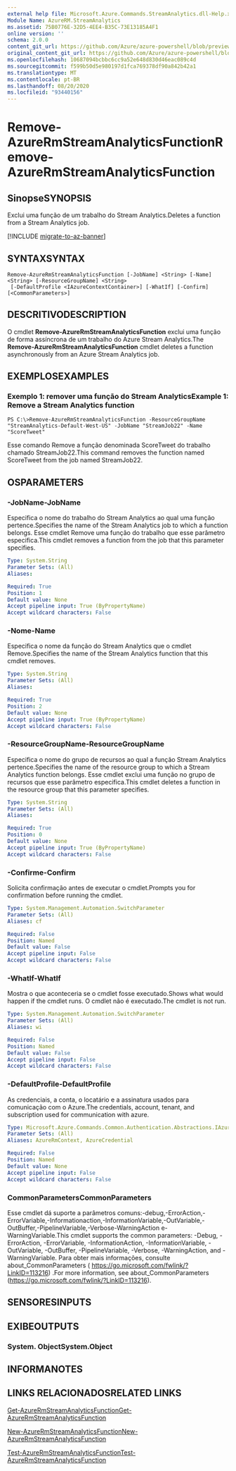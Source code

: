 ```yaml
---
external help file: Microsoft.Azure.Commands.StreamAnalytics.dll-Help.xml
Module Name: AzureRM.StreamAnalytics
ms.assetid: 75B0776E-32D5-4EE4-B35C-73E13185A4F1
online version: ''
schema: 2.0.0
content_git_url: https://github.com/Azure/azure-powershell/blob/preview/src/ResourceManager/StreamAnalytics/Commands.StreamAnalytics/help/Remove-AzureRmStreamAnalyticsFunction.md
original_content_git_url: https://github.com/Azure/azure-powershell/blob/preview/src/ResourceManager/StreamAnalytics/Commands.StreamAnalytics/help/Remove-AzureRmStreamAnalyticsFunction.md
ms.openlocfilehash: 10687094bcbbc6cc9a52e648d830d46eac089c4d
ms.sourcegitcommit: f599b50d5e980197d1fca769378df90a842b42a1
ms.translationtype: MT
ms.contentlocale: pt-BR
ms.lasthandoff: 08/20/2020
ms.locfileid: "93440156"
---
```

# <span data-ttu-id="2c9f9-101">Remove-AzureRmStreamAnalyticsFunction</span><span class="sxs-lookup"><span data-stu-id="2c9f9-101">Remove-AzureRmStreamAnalyticsFunction</span></span>

## <span data-ttu-id="2c9f9-102">Sinopse</span><span class="sxs-lookup"><span data-stu-id="2c9f9-102">SYNOPSIS</span></span>
<span data-ttu-id="2c9f9-103">Exclui uma função de um trabalho do Stream Analytics.</span><span class="sxs-lookup"><span data-stu-id="2c9f9-103">Deletes a function from a Stream Analytics job.</span></span>

[!INCLUDE [migrate-to-az-banner](../../includes/migrate-to-az-banner.md)]

## <span data-ttu-id="2c9f9-104">SYNTAX</span><span class="sxs-lookup"><span data-stu-id="2c9f9-104">SYNTAX</span></span>

```
Remove-AzureRmStreamAnalyticsFunction [-JobName] <String> [-Name] <String> [-ResourceGroupName] <String>
 [-DefaultProfile <IAzureContextContainer>] [-WhatIf] [-Confirm] [<CommonParameters>]
```

## <span data-ttu-id="2c9f9-105">DESCRITIVO</span><span class="sxs-lookup"><span data-stu-id="2c9f9-105">DESCRIPTION</span></span>
<span data-ttu-id="2c9f9-106">O cmdlet **Remove-AzureRmStreamAnalyticsFunction** exclui uma função de forma assíncrona de um trabalho do Azure Stream Analytics.</span><span class="sxs-lookup"><span data-stu-id="2c9f9-106">The **Remove-AzureRmStreamAnalyticsFunction** cmdlet deletes a function asynchronously from an Azure Stream Analytics job.</span></span>

## <span data-ttu-id="2c9f9-107">EXEMPLOS</span><span class="sxs-lookup"><span data-stu-id="2c9f9-107">EXAMPLES</span></span>

### <span data-ttu-id="2c9f9-108">Exemplo 1: remover uma função do Stream Analytics</span><span class="sxs-lookup"><span data-stu-id="2c9f9-108">Example 1: Remove a Stream Analytics function</span></span>
```
PS C:\>Remove-AzureRmStreamAnalyticsFunction -ResourceGroupName "StreamAnalytics-Default-West-US" -JobName "StreamJob22" -Name "ScoreTweet"
```

<span data-ttu-id="2c9f9-109">Esse comando Remove a função denominada ScoreTweet do trabalho chamado StreamJob22.</span><span class="sxs-lookup"><span data-stu-id="2c9f9-109">This command removes the function named ScoreTweet from the job named StreamJob22.</span></span>

## <span data-ttu-id="2c9f9-110">OS</span><span class="sxs-lookup"><span data-stu-id="2c9f9-110">PARAMETERS</span></span>

### <span data-ttu-id="2c9f9-111">-JobName</span><span class="sxs-lookup"><span data-stu-id="2c9f9-111">-JobName</span></span>
<span data-ttu-id="2c9f9-112">Especifica o nome do trabalho do Stream Analytics ao qual uma função pertence.</span><span class="sxs-lookup"><span data-stu-id="2c9f9-112">Specifies the name of the Stream Analytics job to which a function belongs.</span></span>
<span data-ttu-id="2c9f9-113">Esse cmdlet Remove uma função do trabalho que esse parâmetro especifica.</span><span class="sxs-lookup"><span data-stu-id="2c9f9-113">This cmdlet removes a function from the job that this parameter specifies.</span></span>

```yaml
Type: System.String
Parameter Sets: (All)
Aliases: 

Required: True
Position: 1
Default value: None
Accept pipeline input: True (ByPropertyName)
Accept wildcard characters: False
```

### <span data-ttu-id="2c9f9-114">-Nome</span><span class="sxs-lookup"><span data-stu-id="2c9f9-114">-Name</span></span>
<span data-ttu-id="2c9f9-115">Especifica o nome da função do Stream Analytics que o cmdlet Remove.</span><span class="sxs-lookup"><span data-stu-id="2c9f9-115">Specifies the name of the Stream Analytics function that this cmdlet removes.</span></span>

```yaml
Type: System.String
Parameter Sets: (All)
Aliases: 

Required: True
Position: 2
Default value: None
Accept pipeline input: True (ByPropertyName)
Accept wildcard characters: False
```

### <span data-ttu-id="2c9f9-116">-ResourceGroupName</span><span class="sxs-lookup"><span data-stu-id="2c9f9-116">-ResourceGroupName</span></span>
<span data-ttu-id="2c9f9-117">Especifica o nome do grupo de recursos ao qual a função Stream Analytics pertence.</span><span class="sxs-lookup"><span data-stu-id="2c9f9-117">Specifies the name of the resource group to which a Stream Analytics function belongs.</span></span>
<span data-ttu-id="2c9f9-118">Esse cmdlet exclui uma função no grupo de recursos que esse parâmetro especifica.</span><span class="sxs-lookup"><span data-stu-id="2c9f9-118">This cmdlet deletes a function in the resource group that this parameter specifies.</span></span>

```yaml
Type: System.String
Parameter Sets: (All)
Aliases: 

Required: True
Position: 0
Default value: None
Accept pipeline input: True (ByPropertyName)
Accept wildcard characters: False
```

### <span data-ttu-id="2c9f9-119">-Confirme</span><span class="sxs-lookup"><span data-stu-id="2c9f9-119">-Confirm</span></span>
<span data-ttu-id="2c9f9-120">Solicita confirmação antes de executar o cmdlet.</span><span class="sxs-lookup"><span data-stu-id="2c9f9-120">Prompts you for confirmation before running the cmdlet.</span></span>

```yaml
Type: System.Management.Automation.SwitchParameter
Parameter Sets: (All)
Aliases: cf

Required: False
Position: Named
Default value: False
Accept pipeline input: False
Accept wildcard characters: False
```

### <span data-ttu-id="2c9f9-121">-WhatIf</span><span class="sxs-lookup"><span data-stu-id="2c9f9-121">-WhatIf</span></span>
<span data-ttu-id="2c9f9-122">Mostra o que aconteceria se o cmdlet fosse executado.</span><span class="sxs-lookup"><span data-stu-id="2c9f9-122">Shows what would happen if the cmdlet runs.</span></span>
<span data-ttu-id="2c9f9-123">O cmdlet não é executado.</span><span class="sxs-lookup"><span data-stu-id="2c9f9-123">The cmdlet is not run.</span></span>

```yaml
Type: System.Management.Automation.SwitchParameter
Parameter Sets: (All)
Aliases: wi

Required: False
Position: Named
Default value: False
Accept pipeline input: False
Accept wildcard characters: False
```

### <span data-ttu-id="2c9f9-124">-DefaultProfile</span><span class="sxs-lookup"><span data-stu-id="2c9f9-124">-DefaultProfile</span></span>
<span data-ttu-id="2c9f9-125">As credenciais, a conta, o locatário e a assinatura usados para comunicação com o Azure.</span><span class="sxs-lookup"><span data-stu-id="2c9f9-125">The credentials, account, tenant, and subscription used for communication with azure.</span></span>

```yaml
Type: Microsoft.Azure.Commands.Common.Authentication.Abstractions.IAzureContextContainer
Parameter Sets: (All)
Aliases: AzureRmContext, AzureCredential

Required: False
Position: Named
Default value: None
Accept pipeline input: False
Accept wildcard characters: False
```

### <span data-ttu-id="2c9f9-126">CommonParameters</span><span class="sxs-lookup"><span data-stu-id="2c9f9-126">CommonParameters</span></span>
<span data-ttu-id="2c9f9-127">Esse cmdlet dá suporte a parâmetros comuns:-debug,-ErrorAction,-ErrorVariable,-Informationaction,-InformationVariable,-OutVariable,-OutBuffer,-PipelineVariable,-Verbose-WarningAction e-WarningVariable.</span><span class="sxs-lookup"><span data-stu-id="2c9f9-127">This cmdlet supports the common parameters: -Debug, -ErrorAction, -ErrorVariable, -InformationAction, -InformationVariable, -OutVariable, -OutBuffer, -PipelineVariable, -Verbose, -WarningAction, and -WarningVariable.</span></span> <span data-ttu-id="2c9f9-128">Para obter mais informações, consulte about_CommonParameters ( https://go.microsoft.com/fwlink/?LinkID=113216) .</span><span class="sxs-lookup"><span data-stu-id="2c9f9-128">For more information, see about_CommonParameters (https://go.microsoft.com/fwlink/?LinkID=113216).</span></span>

## <span data-ttu-id="2c9f9-129">SENSORES</span><span class="sxs-lookup"><span data-stu-id="2c9f9-129">INPUTS</span></span>

## <span data-ttu-id="2c9f9-130">EXIBE</span><span class="sxs-lookup"><span data-stu-id="2c9f9-130">OUTPUTS</span></span>

### <span data-ttu-id="2c9f9-131">System. Object</span><span class="sxs-lookup"><span data-stu-id="2c9f9-131">System.Object</span></span>

## <span data-ttu-id="2c9f9-132">INFORMA</span><span class="sxs-lookup"><span data-stu-id="2c9f9-132">NOTES</span></span>

## <span data-ttu-id="2c9f9-133">LINKS RELACIONADOS</span><span class="sxs-lookup"><span data-stu-id="2c9f9-133">RELATED LINKS</span></span>

[<span data-ttu-id="2c9f9-134">Get-AzureRmStreamAnalyticsFunction</span><span class="sxs-lookup"><span data-stu-id="2c9f9-134">Get-AzureRmStreamAnalyticsFunction</span></span>](./Get-AzureRmStreamAnalyticsFunction.md)

[<span data-ttu-id="2c9f9-135">New-AzureRmStreamAnalyticsFunction</span><span class="sxs-lookup"><span data-stu-id="2c9f9-135">New-AzureRmStreamAnalyticsFunction</span></span>](./New-AzureRmStreamAnalyticsFunction.md)

[<span data-ttu-id="2c9f9-136">Test-AzureRmStreamAnalyticsFunction</span><span class="sxs-lookup"><span data-stu-id="2c9f9-136">Test-AzureRmStreamAnalyticsFunction</span></span>](./Test-AzureRmStreamAnalyticsFunction.md)



